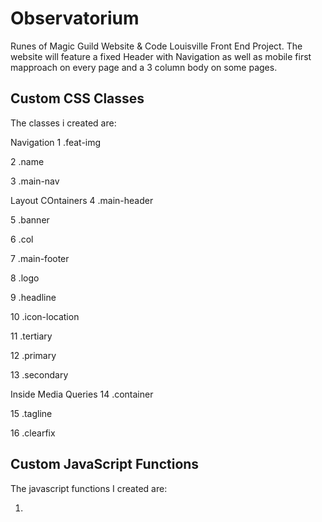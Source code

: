 # Observatorium
Runes of Magic Guild Website & Code Louisville Front End Project.
The website will feature a fixed Header with Navigation as well as mobile first mapproach on every page and a 3 column body on some pages.

## Custom CSS Classes
The classes i created are:

Navigation
1 .feat-img

2 .name

3 .main-nav

Layout COntainers
4 .main-header

5 .banner

6 .col

7 .main-footer

8 .logo

9 .headline

10 .icon-location

11 .tertiary

12 .primary

13 .secondary

Inside Media Queries
14 .container

15 .tagline

16 .clearfix

## Custom JavaScript Functions
The javascript functions I created are:

1.
